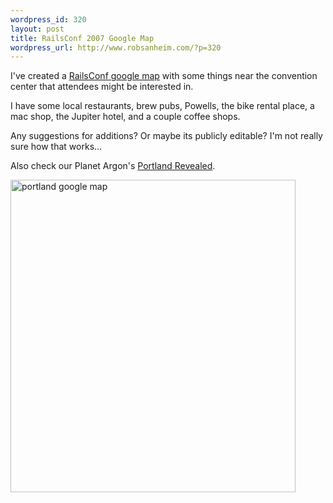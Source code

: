 ```yaml
--- 
wordpress_id: 320
layout: post
title: RailsConf 2007 Google Map
wordpress_url: http://www.robsanheim.com/?p=320
---
```

I've created a <a href="http://maps.google.com/maps/ms?q=Lucky+Lab+Pub+&ie=UTF8&oe=UTF-8&client=firefox-a&hl=en&om=1&msa=0&msid=114020005267647365662.00000112759eaf576f3c8&ll=45.527426,-122.66304&spn=0.028772,0.041113&z=15">RailsConf google map</a> with some things near the convention center that attendees might be interested in.

I have some local restaurants, brew pubs, Powells, the bike rental place, a mac shop, the Jupiter hotel, and a couple coffee shops.  

Any suggestions for additions?  Or maybe its publicly editable?  I'm not really sure how that works...

Also check our Planet Argon's <a href="http://blog.planetargon.com/portland-revealed">Portland Revealed</a>.

<a href="http://www.flickr.com/photos/robsanheim/493425720/" title="Photo Sharing"><img src="http://farm1.static.flickr.com/225/493425720_7325a079e7.jpg" width="456" height="500" alt="portland google map" /></a>
